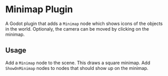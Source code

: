 # Minimap Plugin

A Godot plugin that adds a `Minimap` node which shows icons of the objects in the world. Optionaly, the camera can be moved by clicking on the minimap.

## Usage

Add a `Minimap` node to the scene. This draws a square minimap. Add `ShowOnMinimap` nodes to nodes that should show up on the minimap.
